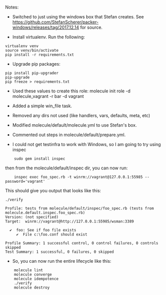 Notes:
- Switched to just using the windows box that Stefan creates. See https://github.com/StefanScherer/packer-windows/releases/tag/2017.12.14 for source.

- Install virtualenv. Run the following:

```
virtualenv venv
source venv/bin/activate
pip install -r requirements.txt
```

- Upgrade pip packages:

```
pip install pip-upgrader
pip-upgrade
pip freeze > requirements.txt
```

- Used these values to create this role: molecule init role -d molecule_vagrant -r bar -d vagrant
- Added a simple win_file task.
- Removed any dirs not used (like handlers, vars, defaults, meta, etc)
- Modified molecule/default/molecule.yml to use Stefan's box.
- Commented out steps in molecule/default/prepare.yml.

- I could not get testinfra to work with Windows, so I am going to try using inspec

```
    sudo gem install inspec
```

then from the molecule/default/inspec dir, you can now run:

```
    inspec exec foo_spec.rb -t winrm://vagrant@127.0.0.1:55985 --password='vagrant'
```

This should give you output that looks like this:


	./verify 

	Profile: tests from molecule/default/inspec/foo_spec.rb (tests from molecule.default.inspec.foo_spec.rb)
	Version: (not specified)
	Target:  winrm://vagrant@http://127.0.0.1:55985/wsman:3389

	  ✔  foo: See if foo file exists
	     ✔  File c:\foo.conf should exist

	Profile Summary: 1 successful control, 0 control failures, 0 controls skipped
	Test Summary: 1 successful, 0 failures, 0 skipped


- So, you can now run the entire lifecycle like this:

```
    molecule lint
    molecule converge
    molecule idempotence
    ./verify
    molecule destroy
```

